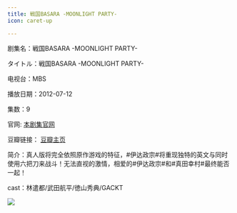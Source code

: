 ```yaml
---
title: 戦国BASARA -MOONLIGHT PARTY-
icon: caret-up

---
```


剧集名：戦国BASARA -MOONLIGHT PARTY-

タイトル：戦国BASARA -MOONLIGHT PARTY-

电视台：MBS

播放日期：2012-07-12

集数：9

官网: [本剧集官网](https://www.mbs.jp/basara-drama/)

豆瓣链接： [豆瓣主页](https://movie.douban.com/subject/10806272/)


简介：真人版将完全依照原作游戏的特征，#伊达政宗#将重现独特的英文与同时使用六把刀来战斗！无法直视的激情，相爱的#伊达政宗#和#真田幸村#最终能否一起！

cast：林遣都/武田航平/徳山秀典/GACKT

![](https://listpic.tsgsanjiao.com/2012/2012zg.jpg)